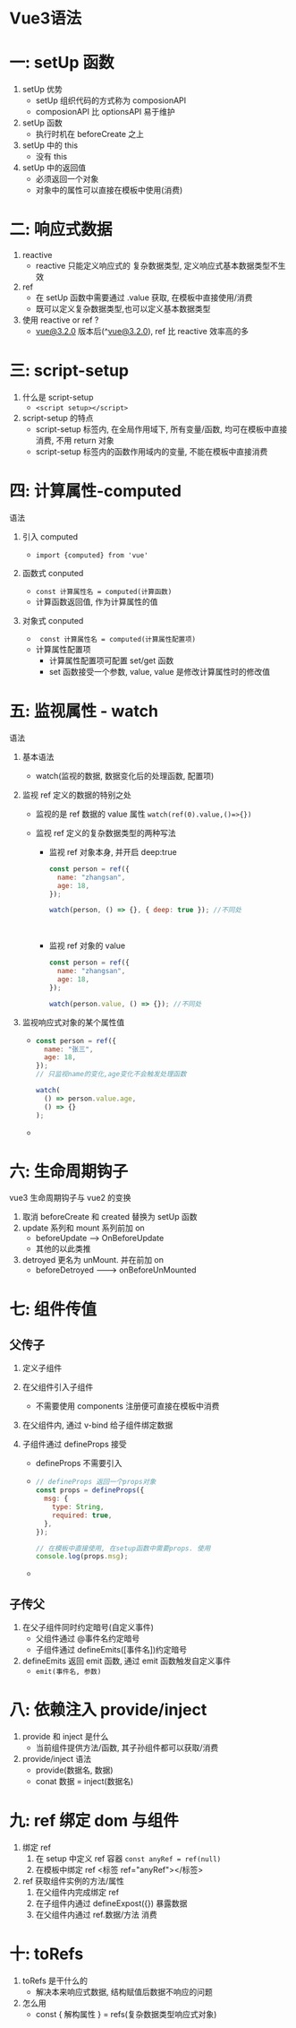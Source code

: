 # Vue3语法
# 一: setUp 函数

1. setUp 优势
   - setUp 组织代码的方式称为 composionAPI
   - composionAPI 比 optionsAPI 易于维护
2. setUp 函数
   - 执行时机在 beforeCreate 之上
3. setUp 中的 this
   - 没有 this
4. setUp 中的返回值
   - 必须返回一个对象
   - 对象中的属性可以直接在模板中使用(消费)

# 二: 响应式数据

1. reactive
   - reactive 只能定义响应式的 复杂数据类型, 定义响应式基本数据类型不生效
2. ref
   - 在 setUp 函数中需要通过 .value 获取, 在模板中直接使用/消费
   - 既可以定义复杂数据类型,也可以定义基本数据类型
3. 使用 reactive or ref ?
   - vue@3.2.0 版本后(^vue@3.2.0), ref 比 reactive 效率高的多

# 三: script-setup

1. 什么是 script-setup
   - `<script setup></script>`
2. script-setup 的特点
   - script-setup 标签内, 在全局作用域下, 所有变量/函数, 均可在模板中直接消费, 不用 return 对象
   - script-setup 标签内的函数作用域内的变量, 不能在模板中直接消费

# 四: 计算属性-computed

语法

1. 引入 computed

   - `import {computed} from 'vue'`

1. 函数式 conputed
   - `const 计算属性名 = computed(计算函数)`
   - 计算函数返回值, 作为计算属性的值
1. 对象式 conputed
   - ` const 计算属性名 = computed(计算属性配置项)`
   - 计算属性配置项
     - 计算属性配置项可配置 set/get 函数
     - set 函数接受一个参数, value, value 是修改计算属性时的修改值

# 五: 监视属性 - watch

语法

1. 基本语法

   - watch(监视的数据, 数据变化后的处理函数, 配置项)

2. 监视 ref 定义的数据的特别之处

   - 监视的是 ref 数据的 value 属性 `watch(ref(0).value,()=>{})`

   - 监视 ref 定义的复杂数据类型的两种写法

     - 监视 ref 对象本身, 并开启 deep:true

       ```js
       const person = ref({
         name: "zhangsan",
         age: 18,
       });

       watch(person, () => {}, { deep: true }); //不同处
       ```

       ​

     - 监视 ref 对象的 value

       ```js
       const person = ref({
         name: "zhangsan",
         age: 18,
       });

       watch(person.value, () => {}); //不同处
       ```

3. 监视响应式对象的某个属性值

   - ```js
     const person = ref({
       name: "张三",
       age: 18,
     });
     // 只监视name的变化,age变化不会触发处理函数

     watch(
       () => person.value.age,
       () => {}
     );
     ```

   - ​

# 六: 生命周期钩子

vue3 生命周期钩子与 vue2 的变换

1. 取消 beforeCreate 和 created 替换为 setUp 函数
2. update 系列和 mount 系列前加 on
   - beforeUpdate --> OnBeforeUpdate
   - 其他的以此类推
3. detroyed 更名为 unMount. 并在前加 on
   - beforeDetroyed ---> onBeforeUnMounted

# 七: 组件传值

## 父传子

1. 定义子组件

2. 在父组件引入子组件

   - 不需要使用 components 注册便可直接在模板中消费

3. 在父组件内, 通过 v-bind 给子组件绑定数据

4. 子组件通过 defineProps 接受

   - defineProps 不需要引入

   - ```js
     // defineProps 返回一个props对象
     const props = defineProps({
       msg: {
         type: String,
         required: true,
       },
     });

     // 在模板中直接使用, 在setup函数中需要props. 使用
     console.log(props.msg);
     ```

   - ​

## 子传父

1. 在父子组件同时约定暗号(自定义事件)
   - 父组件通过 @事件名约定暗号
   - 子组件通过 defineEmits([事件名])约定暗号
2. defineEmits 返回 emit 函数, 通过 emit 函数触发自定义事件
   - `emit(事件名, 参数)`

# 八: 依赖注入 provide/inject

1. provide 和 inject 是什么
   - 当前组件提供方法/函数, 其子孙组件都可以获取/消费
2. provide/inject 语法
   - provide(数据名, 数据)
   - conat 数据 = inject(数据名)

# 九: ref 绑定 dom 与组件

1. 绑定 ref
   1. 在 setup 中定义 ref 容器 `const anyRef = ref(null)`
   2. 在模板中绑定 ref <标签 ref="anyRef"></标签>
2. ref 获取组件实例的方法/属性
   1. 在父组件内完成绑定 ref
   2. 在子组件内通过 defineExpost({}) 暴露数据
   3. 在父组件内通过 ref.数据/方法 消费

# 十: toRefs

1. toRefs 是干什么的
   - 解决本来响应式数据, 结构赋值后数据不响应的问题
2. 怎么用
   - const { 解构属性 } = refs(复杂数据类型响应式对象)

